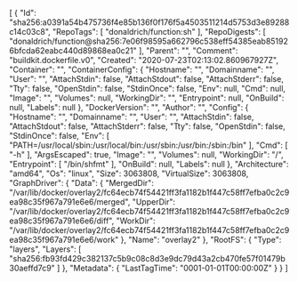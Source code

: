 [
  {
    "Id": "sha256:a0391a54b475736f4e85b136f0f176f5a4503511214d5753d3e89288c14c03c8",
    "RepoTags": [
      "donaldrich/function:sh"
    ],
    "RepoDigests": [
      "donaldrich/function@sha256:7e06f98595a662796c538eff54385eab851926bfcda62eabc440d89868ea0c21"
    ],
    "Parent": "",
    "Comment": "buildkit.dockerfile.v0",
    "Created": "2020-07-23T02:13:02.860967927Z",
    "Container": "",
    "ContainerConfig": {
      "Hostname": "",
      "Domainname": "",
      "User": "",
      "AttachStdin": false,
      "AttachStdout": false,
      "AttachStderr": false,
      "Tty": false,
      "OpenStdin": false,
      "StdinOnce": false,
      "Env": null,
      "Cmd": null,
      "Image": "",
      "Volumes": null,
      "WorkingDir": "",
      "Entrypoint": null,
      "OnBuild": null,
      "Labels": null
    },
    "DockerVersion": "",
    "Author": "",
    "Config": {
      "Hostname": "",
      "Domainname": "",
      "User": "",
      "AttachStdin": false,
      "AttachStdout": false,
      "AttachStderr": false,
      "Tty": false,
      "OpenStdin": false,
      "StdinOnce": false,
      "Env": [
        "PATH=/usr/local/sbin:/usr/local/bin:/usr/sbin:/usr/bin:/sbin:/bin"
      ],
      "Cmd": [
        "-h"
      ],
      "ArgsEscaped": true,
      "Image": "",
      "Volumes": null,
      "WorkingDir": "/",
      "Entrypoint": [
        "/bin/shfmt"
      ],
      "OnBuild": null,
      "Labels": null
    },
    "Architecture": "amd64",
    "Os": "linux",
    "Size": 3063808,
    "VirtualSize": 3063808,
    "GraphDriver": {
      "Data": {
        "MergedDir": "/var/lib/docker/overlay2/fc64ecb74f54421ff3fa1182b1f447c58ff7efba0c2c9ea98c35f967a791e6e6/merged",
        "UpperDir": "/var/lib/docker/overlay2/fc64ecb74f54421ff3fa1182b1f447c58ff7efba0c2c9ea98c35f967a791e6e6/diff",
        "WorkDir": "/var/lib/docker/overlay2/fc64ecb74f54421ff3fa1182b1f447c58ff7efba0c2c9ea98c35f967a791e6e6/work"
      },
      "Name": "overlay2"
    },
    "RootFS": {
      "Type": "layers",
      "Layers": [
        "sha256:fb93fd429c382137c5b9c08c8d3e9dc79d43a2cb470fe57f01479b30aeffd7c9"
      ]
    },
    "Metadata": {
      "LastTagTime": "0001-01-01T00:00:00Z"
    }
  }
]
